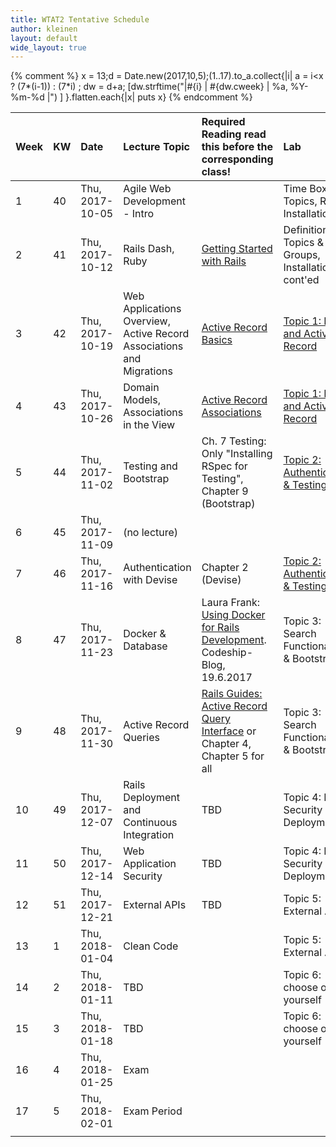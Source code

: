 ```yaml
---
title: WTAT2 Tentative Schedule
author: kleinen
layout: default
wide_layout: true
---
```



{% comment %}
x = 13;d = Date.new(2017,10,5);(1..17).to_a.collect{|i|  a = i<x ? (7*(i-1)) : (7*i) ; dw = d+a; [dw.strftime("|#{i} | #{dw.cweek} | %a, %Y-%m-%d |") ] }.flatten.each{|x| puts x}
{% endcomment %}




| Week | KW | Date            | Lecture Topic                                                        | Required Reading <span class="attention">read this before the corresponding class!</span>                                                  | Lab                                                               |
|:-----|:---|:----------------|:---------------------------------------------------------------------|:-------------------------------------------------------------------------------------------------------------------------------------------|:------------------------------------------------------------------|
| 1    | 40 | Thu, 2017-10-05 | Agile Web Development - Intro                                        |                                                                                                                                            | Time Box, Topics, Rails Installation                              |
| 2    | 41 | Thu, 2017-10-12 | Rails Dash, Ruby                                                     | [Getting Started with Rails](http://guides.rubyonrails.org/getting_started.html)                                                           | Definition of Topics & Groups, Installation cont'ed               |
| 3    | 42 | Thu, 2017-10-19 | Web Applications Overview, Active Record Associations and Migrations | [Active Record Basics](http://guides.rubyonrails.org/active_record_basics.html)                                                            | [Topic 1: Rails and Active Record](../topics/a1-activerecord/)    |
| 4    | 43 | Thu, 2017-10-26 | Domain Models, Associations in the View                              | [Active Record Associations](http://guides.rubyonrails.org/association_basics.html)                                                        | [Topic 1: Rails and Active Record](../topics/a1-activerecord/)    |
| 5    | 44 | Thu, 2017-11-02 | Testing and Bootstrap                                                | Ch. 7 Testing: Only "Installing RSpec for Testing",  Chapter 9 (Bootstrap)                                                                 | [Topic 2: Authentication & Testing](../topics/a2-authentication/) |
| 6    | 45 | Thu, 2017-11-09 | (no lecture)                                                         |                                                                                                                                            |                                                                   |
| 7    | 46 | Thu, 2017-11-16 | Authentication with Devise                                           | Chapter 2 (Devise)                                                                                                                         | [Topic 2: Authentication & Testing](../topics/a2-authentication/) |
| 8    | 47 | Thu, 2017-11-23 | Docker & Database                                                    | Laura Frank: [Using Docker for Rails Development](https://blog.codeship.com/using-docker-for-rails-development/). Codeship-Blog, 19.6.2017 | Topic 3: Search Functionality & Bootstrap                         |
| 9    | 48 | Thu, 2017-11-30 | Active Record Queries                                                | [Rails Guides: Active Record Query Interface](http://guides.rubyonrails.org/active_record_querying.html) or Chapter 4, Chapter 5 for all   | Topic 3: Search Functionality & Bootstrap                         |
| 10   | 49 | Thu, 2017-12-07 | Rails Deployment and Continuous Integration                          | TBD                                                                                                                                        | Topic 4: Rails Security & Deployment                              |
| 11   | 50 | Thu, 2017-12-14 | Web Application Security                                             | TBD                                                                                                                                        | Topic 4: Rails Security & Deployment                              |
| 12   | 51 | Thu, 2017-12-21 | External APIs                                                        | TBD                                                                                                                                        | Topic 5: External APIs                                            |
| 13   | 1  | Thu, 2018-01-04 | Clean Code                                                           |                                                                                                                                            | Topic 5: External APIs                                            |
| 14   | 2  | Thu, 2018-01-11 | TBD                                                                  |                                                                                                                                            | Topic 6: choose one yourself                                      |
| 15   | 3  | Thu, 2018-01-18 | TBD                                                                  |                                                                                                                                            | Topic 6: choose one yourself                                      |
| 16   | 4  | Thu, 2018-01-25 | Exam                                                                 |                                                                                                                                            |                                                                   |
| 17   | 5  | Thu, 2018-02-01 | Exam Period                                                          |                                                                                                                                            |                                                                   |
|      |    |                 |                                                                      |                                                                                                                                            |                                                                   |

